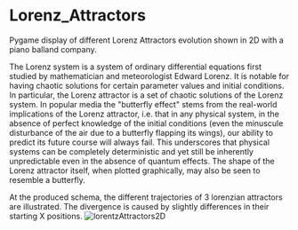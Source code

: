 # Lorenz_Attractors
Pygame display of different Lorenz Attractors evolution shown in 2D with a piano balland company.

The Lorenz system is a system of ordinary differential equations first studied by mathematician and meteorologist Edward Lorenz. 
It is notable for having chaotic solutions for certain parameter values and initial conditions. 
In particular, the Lorenz attractor is a set of chaotic solutions of the Lorenz system. 
In popular media the "butterfly effect" stems from the real-world implications of the Lorenz attractor, i.e. that in any physical system, 
in the absence of perfect knowledge of the initial conditions (even the minuscule disturbance of the air due to a butterfly flapping its wings), 
our ability to predict its future course will always fail. 
This underscores that physical systems can be completely deterministic and yet still be inherently unpredictable even in the absence of quantum effects. 
The shape of the Lorenz attractor itself, when plotted graphically, may also be seen to resemble a butterfly.

At the produced schema, the different trajectories of 3 lorenzian attractors are illustrated. The divergence is caused by slightly differences in their starting X positions.
![lorentzAttractors2D](https://user-images.githubusercontent.com/48797734/148683582-8178a52f-3c9d-414d-a0b7-325f29026b9e.png)
